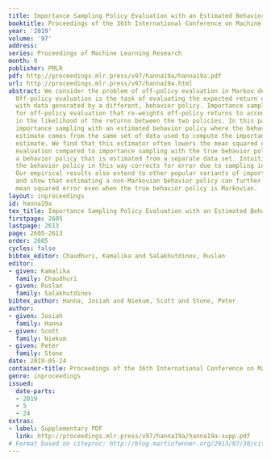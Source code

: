 ```yaml
---
title: Importance Sampling Policy Evaluation with an Estimated Behavior Policy
booktitle: Proceedings of the 36th International Conference on Machine Learning
year: '2019'
volume: '97'
address: 
series: Proceedings of Machine Learning Research
month: 0
publisher: PMLR
pdf: http://proceedings.mlr.press/v97/hanna19a/hanna19a.pdf
url: http://proceedings.mlr.press/v97/hanna19a.html
abstract: We consider the problem of off-policy evaluation in Markov decision processes.
  Off-policy evaluation is the task of evaluating the expected return of one policy
  with data generated by a different, behavior policy. Importance sampling is a technique
  for off-policy evaluation that re-weights off-policy returns to account for differences
  in the likelihood of the returns between the two policies. In this paper, we study
  importance sampling with an estimated behavior policy where the behavior policy
  estimate comes from the same set of data used to compute the importance sampling
  estimate. We find that this estimator often lowers the mean squared error of off-policy
  evaluation compared to importance sampling with the true behavior policy or using
  a behavior policy that is estimated from a separate data set. Intuitively, estimating
  the behavior policy in this way corrects for error due to sampling in the action-space.
  Our empirical results also extend to other popular variants of importance sampling
  and show that estimating a non-Markovian behavior policy can further lower large-sample
  mean squared error even when the true behavior policy is Markovian.
layout: inproceedings
id: hanna19a
tex_title: Importance Sampling Policy Evaluation with an Estimated Behavior Policy
firstpage: 2605
lastpage: 2613
page: 2605-2613
order: 2605
cycles: false
bibtex_editor: Chaudhuri, Kamalika and Salakhutdinov, Ruslan
editor:
- given: Kamalika
  family: Chaudhuri
- given: Ruslan
  family: Salakhutdinov
bibtex_author: Hanna, Josiah and Niekum, Scott and Stone, Peter
author:
- given: Josiah
  family: Hanna
- given: Scott
  family: Niekum
- given: Peter
  family: Stone
date: 2019-05-24
container-title: Proceedings of the 36th International Conference on Machine Learning
genre: inproceedings
issued:
  date-parts:
  - 2019
  - 5
  - 24
extras:
- label: Supplementary PDF
  link: http://proceedings.mlr.press/v97/hanna19a/hanna19a-supp.pdf
# Format based on citeproc: http://blog.martinfenner.org/2013/07/30/citeproc-yaml-for-bibliographies/
---
```

